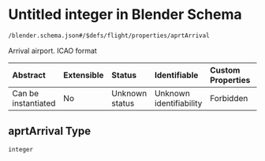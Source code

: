 # Untitled integer in Blender Schema

```txt
/blender.schema.json#/$defs/flight/properties/aprtArrival
```

Arrival airport. ICAO format

| Abstract            | Extensible | Status         | Identifiable            | Custom Properties | Additional Properties | Access Restrictions | Defined In                                                                              |
| :------------------ | :--------- | :------------- | :---------------------- | :---------------- | :-------------------- | :------------------ | :-------------------------------------------------------------------------------------- |
| Can be instantiated | No         | Unknown status | Unknown identifiability | Forbidden         | Allowed               | none                | [blender.schema.json\*](../../out/streaming/blender.schema.json "open original schema") |

## aprtArrival Type

`integer`
